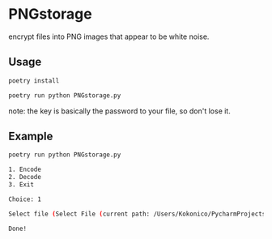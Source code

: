 # PNGstorage

encrypt files into PNG images that appear to be white noise.

## Usage

```bash
poetry install

poetry run python PNGstorage.py
```

note: the key is basically the password to your file, so don't lose it.

## Example

```bash
poetry run python PNGstorage.py

1. Encode
2. Decode
3. Exit

Choice: 1

Select file (Select File (current path: /Users/Kokonico/PycharmProjects/PNGstorage): README.md

Done!
```
